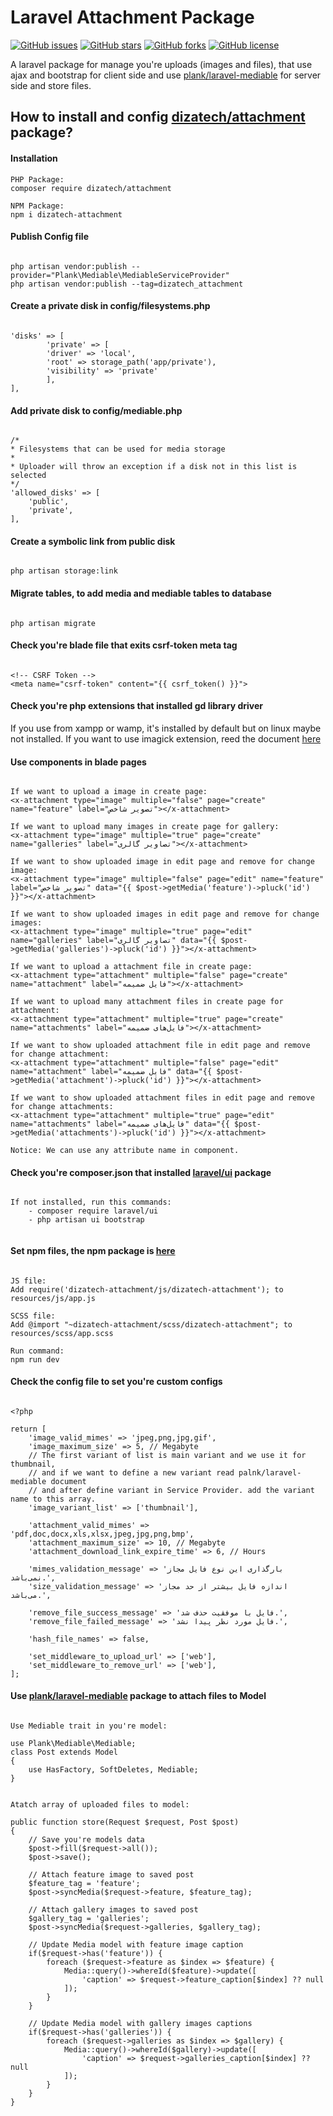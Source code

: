 # Laravel Attachment Package
[![GitHub issues](https://img.shields.io/github/issues/dizatech/attachment?style=flat-square)](https://github.com/dizatech/attachment/issues)
[![GitHub stars](https://img.shields.io/github/stars/dizatech/attachment?style=flat-square)](https://github.com/dizatech/attachment/stargazers)
[![GitHub forks](https://img.shields.io/github/forks/dizatech/attachment?style=flat-square)](https://github.com/dizatech/attachment/network)
[![GitHub license](https://img.shields.io/github/license/dizatech/attachment?style=flat-square)](https://github.com/dizatech/attachment/blob/master/LICENSE)

A laravel package for manage you're uploads (images and files), that use ajax and bootstrap for client side and use [plank/laravel-mediable](https://github.com/plank/laravel-mediable) for server side and store files.

## How to install and config [dizatech/attachment](https://github.com/dizatech/attachment) package?

#### Installation

```
PHP Package:
composer require dizatech/attachment

NPM Package:
npm i dizatech-attachment
```

#### Publish Config file

```

php artisan vendor:publish --provider="Plank\Mediable\MediableServiceProvider"
php artisan vendor:publish --tag=dizatech_attachment

```

#### Create a private disk in config/filesystems.php

```

'disks' => [
        'private' => [
        'driver' => 'local',
        'root' => storage_path('app/private'),
        'visibility' => 'private'
        ],
],

```

#### Add private disk to config/mediable.php

```

/*
* Filesystems that can be used for media storage
*
* Uploader will throw an exception if a disk not in this list is selected
*/
'allowed_disks' => [
    'public',
    'private',
],

```

#### Create a symbolic link from public disk

```

php artisan storage:link

```

#### Migrate tables, to add media and mediable tables to database

```

php artisan migrate

```

#### Check you're blade file that exits csrf-token meta tag

```

<!-- CSRF Token -->
<meta name="csrf-token" content="{{ csrf_token() }}">

```

#### Check you're php extensions that installed gd library driver

If you use from xampp or wamp, it's installed by default but on linux maybe not installed.
If you want to use imagick extension, reed the document [here](https://laravel-mediable.readthedocs.io/en/latest/variants.html)

#### Use components in blade pages

```

If we want to upload a image in create page:
<x-attachment type="image" multiple="false" page="create" name="feature" label="تصویر شاخص"></x-attachment>

If we want to upload many images in create page for gallery:
<x-attachment type="image" multiple="true" page="create" name="galleries" label="تصاویر گالری"></x-attachment>

If we want to show uploaded image in edit page and remove for change image:
<x-attachment type="image" multiple="false" page="edit" name="feature" label="تصویر شاخص" data="{{ $post->getMedia('feature')->pluck('id') }}"></x-attachment>

If we want to show uploaded images in edit page and remove for change images:
<x-attachment type="image" multiple="true" page="edit" name="galleries" label="تصاویر گالری" data="{{ $post->getMedia('galleries')->pluck('id') }}"></x-attachment>

If we want to upload a attachment file in create page:
<x-attachment type="attachment" multiple="false" page="create" name="attachment" label="فایل ضمیمه"></x-attachment>

If we want to upload many attachment files in create page for attachment:
<x-attachment type="attachment" multiple="true" page="create" name="attachments" label="فایل‌های ضمیمه"></x-attachment>

If we want to show uploaded attachment file in edit page and remove for change attachment:
<x-attachment type="attachment" multiple="false" page="edit" name="attachment" label="فایل ضمیمه" data="{{ $post->getMedia('attachment')->pluck('id') }}"></x-attachment>

If we want to show uploaded attachment files in edit page and remove for change attachments:
<x-attachment type="attachment" multiple="true" page="edit" name="attachments" label="فایل‌های ضمیمه" data="{{ $post->getMedia('attachments')->pluck('id') }}"></x-attachment>

Notice: We can use any attribute name in component.

```

#### Check you're composer.json that installed [laravel/ui](https://github.com/laravel/ui) package

```

If not installed, run this commands:
    - composer require laravel/ui
    - php artisan ui bootstrap


```

#### Set npm files, the npm package is [here](https://www.npmjs.com/package/dizatech-attachment)

```

JS file:
Add require('dizatech-attachment/js/dizatech-attachment'); to resources/js/app.js

SCSS file:
Add @import "~dizatech-attachment/scss/dizatech-attachment"; to resources/scss/app.scss

Run command:
npm run dev

```

#### Check the config file to set you're custom configs

```

<?php

return [
    'image_valid_mimes' => 'jpeg,png,jpg,gif',
    'image_maximum_size' => 5, // Megabyte
    // The first variant of list is main variant and we use it for thumbnail,
    // and if we want to define a new variant read palnk/laravel-mediable document
    // and after define variant in Service Provider. add the variant name to this array.
    'image_variant_list' => ['thumbnail'], 

    'attachment_valid_mimes' => 'pdf,doc,docx,xls,xlsx,jpeg,jpg,png,bmp',
    'attachment_maximum_size' => 10, // Megabyte
    'attachment_download_link_expire_time' => 6, // Hours

    'mimes_validation_message' => 'بارگذاری این نوع فایل مجاز نمی‌باشد.',
    'size_validation_message' => 'اندازه فایل بیشتر از حد مجاز می‌باشد.',

    'remove_file_success_message' => 'فایل با موفقیت حذف شد.',
    'remove_file_failed_message' => 'فایل مورد نظر پیدا نشد.',

    'hash_file_names' => false,

    'set_middleware_to_upload_url' => ['web'],
    'set_middleware_to_remove_url' => ['web'],
];

```

#### Use [plank/laravel-mediable](https://github.com/plank/laravel-mediable) package to attach files to Model

```

Use Mediable trait in you're model:

use Plank\Mediable\Mediable;
class Post extends Model
{
    use HasFactory, SoftDeletes, Mediable;
}

```

```

Atatch array of uploaded files to model:

public function store(Request $request, Post $post)
{
    // Save you're models data
    $post->fill($request->all());
    $post->save();

    // Attach feature image to saved post
    $feature_tag = 'feature';
    $post->syncMedia($request->feature, $feature_tag);
        
    // Attach gallery images to saved post
    $gallery_tag = 'galleries';
    $post->syncMedia($request->galleries, $gallery_tag);

    // Update Media model with feature image caption
    if($request->has('feature')) {
        foreach ($request->feature as $index => $feature) {
            Media::query()->whereId($feature)->update([
                'caption' => $request->feature_caption[$index] ?? null
            ]);
        }
    }

    // Update Media model with gallery images captions
    if($request->has('galleries')) {
        foreach ($request->galleries as $index => $gallery) {
            Media::query()->whereId($gallery)->update([
                'caption' => $request->galleries_caption[$index] ?? null
            ]);
        }
    }
}

```